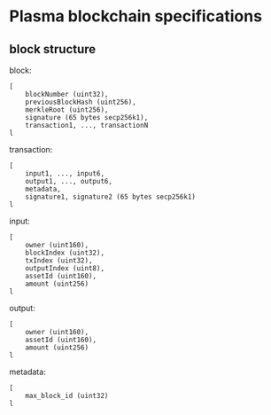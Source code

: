 # Plasma blockchain specifications

## block structure

block:

```
[
	blockNumber (uint32),
	previousBlockHash (uint256),
	merkleRoot (uint256),
	signature (65 bytes secp256k1),
	transaction1, ..., transactionN
l
```

transaction:

```
[
	input1, ..., input6,
	output1, ..., output6,
	metadata,
	signature1, signature2 (65 bytes secp256k1)
l
```

input:

```
[
	owner (uint160), 
	blockIndex (uint32), 
	txIndex (uint32), 
	outputIndex (uint8), 
	assetId (uint160), 
	amount (uint256)
l
```

output:

```
[
	owner (uint160), 
	assetId (uint160), 
	amount (uint256)
l
```

metadata:

```
[
	max_block_id (uint32)
l
```
